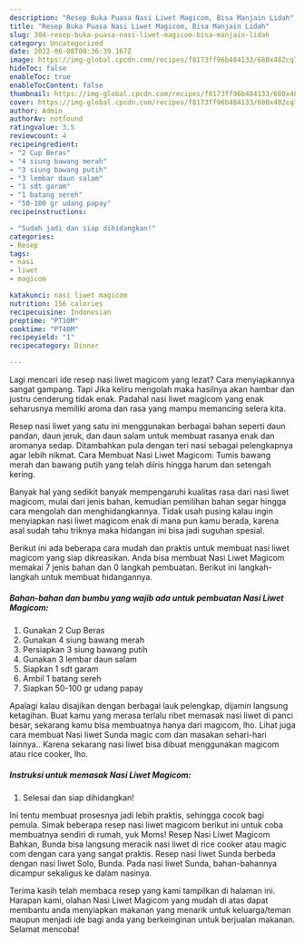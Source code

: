 ```yaml
---
description: "Resep Buka Puasa Nasi Liwet Magicom, Bisa Manjain Lidah"
title: "Resep Buka Puasa Nasi Liwet Magicom, Bisa Manjain Lidah"
slug: 384-resep-buka-puasa-nasi-liwet-magicom-bisa-manjain-lidah
category: Uncategorized
date: 2022-06-08T00:36:39.167Z
image: https://img-global.cpcdn.com/recipes/f8173ff96b484133/680x482cq70/nasi-liwet-magicom-foto-resep-utama.jpg
hideToc: false
enableToc: true
enableTocContent: false
thumbnail: https://img-global.cpcdn.com/recipes/f8173ff96b484133/680x482cq70/nasi-liwet-magicom-foto-resep-utama.jpg
cover: https://img-global.cpcdn.com/recipes/f8173ff96b484133/680x482cq70/nasi-liwet-magicom-foto-resep-utama.jpg
author: Admin
authorAv: notfound
ratingvalue: 3.5
reviewcount: 4
recipeingredient:
- "2 Cup Beras"
- "4 siung bawang merah"
- "3 siung bawang putih"
- "3 lembar daun salam"
- "1 sdt garam"
- "1 batang sereh"
- "50-100 gr udang papay"
recipeinstructions:

- "Sudah jadi dan siap dihidangkan!"
categories:
- Resep
tags:
- nasi
- liwet
- magicom

katakunci: nasi liwet magicom 
nutrition: 156 calories
recipecuisine: Indonesian
preptime: "PT10M"
cooktime: "PT40M"
recipeyield: "1"
recipecategory: Dinner

---
```



Lagi mencari ide resep nasi liwet magicom yang lezat? Cara menyiapkannya sangat gampang. Tapi Jika keliru mengolah maka hasilnya akan hambar dan justru cenderung tidak enak. Padahal nasi liwet magicom yang enak seharusnya memiliki aroma dan rasa yang mampu memancing selera kita.


Resep nasi liwet yang satu ini menggunakan berbagai bahan seperti daun pandan, daun jeruk, dan daun salam untuk membuat rasanya enak dan aromanya sedap. Ditambahkan pula dengan teri nasi sebagai pelengkapnya agar lebih nikmat. Cara Membuat Nasi Liwet Magicom: Tumis bawang merah dan bawang putih yang telah diiris hingga harum dan setengah kering.

Banyak hal yang sedikit banyak mempengaruhi kualitas rasa dari nasi liwet magicom, mulai dari jenis bahan, kemudian pemilihan bahan segar hingga cara mengolah dan menghidangkannya. Tidak usah pusing kalau ingin menyiapkan nasi liwet magicom enak di mana pun kamu berada, karena asal sudah tahu triknya maka hidangan ini bisa jadi suguhan spesial.


Berikut ini ada beberapa cara mudah dan praktis untuk membuat nasi liwet magicom yang siap dikreasikan. Anda bisa membuat Nasi Liwet Magicom memakai 7 jenis bahan dan 0 langkah pembuatan. Berikut ini langkah-langkah untuk membuat hidangannya.

<!--inarticleads1-->

##### Bahan-bahan dan bumbu yang wajib ada untuk pembuatan Nasi Liwet Magicom:

1. Gunakan 2 Cup Beras
1. Gunakan 4 siung bawang merah
1. Persiapkan 3 siung bawang putih
1. Gunakan 3 lembar daun salam
1. Siapkan 1 sdt garam
1. Ambil 1 batang sereh
1. Siapkan 50-100 gr udang papay


Apalagi kalau disajikan dengan berbagai lauk pelengkap, dijamin langsung ketagihan. Buat kamu yang merasa terlalu ribet memasak nasi liwet di panci besar, sekarang kamu bisa membuatnya hanya dari magicom, lho. Lihat juga cara membuat Nasi liwet Sunda magic com dan masakan sehari-hari lainnya.. Karena sekarang nasi liwet bisa dibuat menggunakan magicom atau rice cooker, lho. 

<!--inarticleads2-->

##### Instruksi untuk memasak Nasi Liwet Magicom:


1. Selesai dan siap dihidangkan!

Ini tentu membuat prosesnya jadi lebih praktis, sehingga cocok bagi pemula. Simak beberapa resep nasi liwet magicom berikut ini untuk coba membuatnya sendiri di rumah, yuk Moms! Resep Nasi Liwet Magicom Bahkan, Bunda bisa langsung meracik nasi liwet di rice cooker atau magic com dengan cara yang sangat praktis. Resep nasi liwet Sunda berbeda dengan nasi liwet Solo, Bunda. Pada nasi liwet Sunda, bahan-bahannya dicampur sekaligus ke dalam nasinya. 

Terima kasih telah membaca resep yang kami tampilkan di halaman ini. Harapan kami, olahan Nasi Liwet Magicom yang mudah di atas dapat membantu anda menyiapkan makanan yang menarik untuk keluarga/teman maupun menjadi ide bagi anda yang berkeinginan untuk berjualan makanan. Selamat mencoba!
